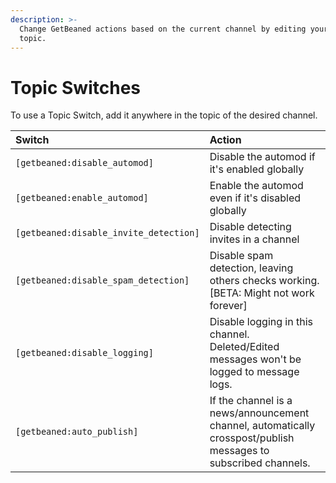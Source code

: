 ```yaml
---
description: >-
  Change GetBeaned actions based on the current channel by editing your channel
  topic.
---
```


# Topic Switches

To use a Topic Switch, add it anywhere in the topic of the desired channel.

| Switch | Action |
| :--- | :--- |
| `[getbeaned:disable_automod]` | Disable the automod if it's enabled globally |
| `[getbeaned:enable_automod]` | Enable the automod even if it's disabled globally |
| `[getbeaned:disable_invite_detection]` | Disable detecting invites in a channel |
| `[getbeaned:disable_spam_detection]` | Disable spam detection, leaving others checks working. \[BETA: Might not work forever\] |
| `[getbeaned:disable_logging]` | Disable logging in this channel. Deleted/Edited messages won't be logged to message logs. |
| `[getbeaned:auto_publish]` | If the channel is a news/announcement channel, automatically crosspost/publish messages to subscribed channels. |

